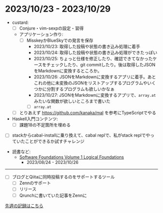 # 2023/10/23 - 2023/10/29

- custard:
    - [ ] Conjure・vim-sexpの設定・習得
    - アプリケーション作り:
        - [ ] MisskeyかBlueSkyでの発言を保存
            - 2023/10/23: 取得した投稿や状態の書き込み処理に着手
            - 2023/10/24: 取得した投稿や状態の書き込み処理ができたっぽい
            - 2023/10/25: ちょっと仕様を修正したり、確認できてなかったケースをチェックしたり、git commitしたり。後は取得したJSONをMarkdownに変換するところか。
            - 2023/10/26: JSONをMarkdownに変換するアプリに着手。あとこれの他に未変換のJSONをリストアップするプログラムやいくつかに分割するプログラムも欲しいかなぁ
            - 2023/10/27: JSONをMarkdownに変換するアプリで、`array.at`みたいな関数が欲しいところまで書いた
            - [ ] `array.at`
    - [ ] とりあえず <https://github.com/kanaka/mal> を参考にTypeScriptでやる
- Haskell入門コンテンツ:
    - [ ] 課題18の不足箇所を埋める
- [ ] stackからcabal-installに乗り換えて、cabal replで、私がstack replでやっていたことができるか試すチャレンジ
- 読書など:
    - [Software Foundations Volume 1 Logical Foundations](https://softwarefoundations.cis.upenn.edu/lf-current/index.html)
        - 2023/08/24 - 2023/10/26

------

- [ ] ブログとQiitaに同時投稿するのをサポートするツール
    - [ ] Zennのサポート
    - [ ] リリース
    - [ ] Qrunchに書いていた記事をZennに

[先週の記録はこちら](https://github.com/igrep/daily-commits/blob/2a3786746c45829e4c43a510153413d33bd45979/yesterday.md)
